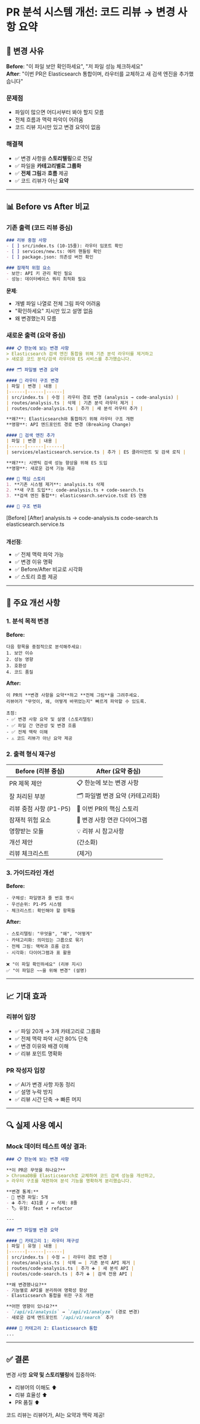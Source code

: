 # PR 분석 시스템 개선: 코드 리뷰 → 변경 사항 요약

## 🔄 변경 사유

**Before**: "이 파일 보안 확인하세요", "저 파일 성능 체크하세요"  
**After**: "이번 PR은 Elasticsearch 통합이며, 라우터를 교체하고 새 검색 엔진을 추가했습니다"

### 문제점
- 파일이 많으면 어디서부터 봐야 할지 모름
- 전체 흐름과 맥락 파악이 어려움
- 코드 리뷰 지시만 있고 변경 요약이 없음

### 해결책
- ✅ 변경 사항을 **스토리텔링**으로 전달
- ✅ 파일을 **카테고리별로 그룹화**
- ✅ **전체 그림**과 **흐름** 제공
- ✅ 코드 리뷰가 아닌 **요약**

---

## 📊 Before vs After 비교

### 기존 출력 (코드 리뷰 중심)

```markdown
### 리뷰 중점 사항
- [ ] src/index.ts (10-15줄): 라우터 임포트 확인
- [ ] services/new.ts: 에러 핸들링 확인
- [ ] package.json: 의존성 버전 확인

### 잠재적 위험 요소
- 보안: API 키 관리 확인 필요
- 성능: 데이터베이스 쿼리 최적화 필요
```

**문제**:
- 개별 파일 나열로 전체 그림 파악 어려움
- "확인하세요" 지시만 있고 설명 없음
- 왜 변경했는지 모름

### 새로운 출력 (요약 중심)

```markdown
### 📋 한눈에 보는 변경 사항
> Elasticsearch 검색 엔진 통합을 위해 기존 분석 라우터를 제거하고  
> 새로운 코드 분석/검색 라우터와 ES 서비스를 추가했습니다.

### 🗂️ 파일별 변경 요약

#### 📂 라우터 구조 변경
| 파일 | 변경 | 내용 |
|------|------|------|
| src/index.ts | 수정 | 라우터 경로 변경 (analysis → code-analysis) |
| routes/analysis.ts | 삭제 | 기존 분석 라우터 제거 |
| routes/code-analysis.ts | 추가 | 새 분석 라우터 추가 |

**왜?**: Elasticsearch와 통합하기 위해 라우터 구조 개편  
**영향**: API 엔드포인트 경로 변경 (Breaking Change)

#### 📂 검색 엔진 추가
| 파일 | 변경 | 내용 |
|------|------|------|
| services/elasticsearch.service.ts | 추가 | ES 클라이언트 및 검색 로직 |

**왜?**: 시맨틱 검색 성능 향상을 위해 ES 도입  
**영향**: 새로운 검색 기능 제공

### 🎯 핵심 스토리
1. **기존 시스템 제거**: analysis.ts 삭제
2. **새 구조 도입**: code-analysis.ts + code-search.ts
3. **검색 엔진 통합**: elasticsearch.service.ts로 ES 연동

### 🔄 구조 변화
```
[Before]                [After]
analysis.ts        →    code-analysis.ts
                        code-search.ts
                        elasticsearch.service.ts
```
```

**개선점**:
- ✅ 전체 맥락 파악 가능
- ✅ 변경 이유 명확
- ✅ Before/After 비교로 시각화
- ✅ 스토리 흐름 제공

---

## 🎯 주요 개선 사항

### 1. 분석 목적 변경

**Before:**
```
다음 항목을 중점적으로 분석해주세요:
1. 보안 이슈
2. 성능 영향
3. 호환성
4. 코드 품질
```

**After:**
```
이 PR의 **변경 사항을 요약**하고 **전체 그림**을 그려주세요.
리뷰어가 "무엇이, 왜, 어떻게 바뀌었는지" 빠르게 파악할 수 있도록.

초점:
- ✅ 변경 사항 요약 및 설명 (스토리텔링)
- ✅ 파일 간 연관성 및 변경 흐름
- ✅ 전체 맥락 이해
- ⚠️ 코드 리뷰가 아닌 요약 제공
```

### 2. 출력 형식 재구성

| Before (리뷰 중심) | After (요약 중심) |
|-------------------|------------------|
| PR 제목 제안 | 📋 한눈에 보는 변경 사항 |
| 잘 처리된 부분 | 🗂️ 파일별 변경 요약 (카테고리화) |
| 리뷰 중점 사항 (P1-P5) | 🎯 이번 PR의 핵심 스토리 |
| 잠재적 위험 요소 | 🔄 변경 사항 연관 다이어그램 |
| 영향받는 모듈 | 💡 리뷰 시 참고사항 |
| 개선 제안 | (간소화) |
| 리뷰 체크리스트 | (제거) |

### 3. 가이드라인 개선

**Before:**
```
- 구체성: 파일명과 줄 번호 명시
- 우선순위: P1-P5 시스템
- 체크리스트: 확인해야 할 항목들
```

**After:**
```
- 스토리텔링: "무엇을", "왜", "어떻게"
- 카테고리화: 의미있는 그룹으로 묶기
- 전체 그림: 맥락과 흐름 강조
- 시각화: 다이어그램과 표 활용

❌ "이 파일 확인하세요" (리뷰 지시)
✅ "이 파일은 ~~을 위해 변경" (설명)
```

---

## 📈 기대 효과

### 리뷰어 입장
- ✅ 파일 20개 → 3개 카테고리로 그룹화
- ✅ 전체 맥락 파악 시간 80% 단축
- ✅ 변경 이유와 배경 이해
- ✅ 리뷰 포인트 명확화

### PR 작성자 입장
- ✅ AI가 변경 사항 자동 정리
- ✅ 설명 누락 방지
- ✅ 리뷰 시간 단축 → 빠른 머지

---

## 🔍 실제 사용 예시

### Mock 데이터 테스트 예상 결과:

```markdown
### 📋 한눈에 보는 변경 사항

**이 PR은 무엇을 하나요?**
> ChromaDB를 Elasticsearch로 교체하여 코드 검색 성능을 개선하고,  
> 라우터 구조를 재편하여 분석 기능을 명확하게 분리했습니다.

**변경 통계:**
- 📁 변경 파일: 5개
- ➕ 추가: 431줄 / ➖ 삭제: 8줄
- 🏷️ 유형: feat + refactor

---

### 🗂️ 파일별 변경 요약

#### 📂 카테고리 1: 라우터 재구성
| 파일 | 유형 | 내용 |
|------|------|------|
| src/index.ts | 수정 ✏️ | 라우터 경로 변경 |
| routes/analysis.ts | 삭제 ➖ | 기존 분석 API 제거 |
| routes/code-analysis.ts | 추가 ➕ | 새 분석 API |
| routes/code-search.ts | 추가 ➕ | 검색 전용 API |

**왜 변경했나요?**
- 기능별로 API를 분리하여 명확성 향상
- Elasticsearch 통합을 위한 구조 개편

**어떤 영향이 있나요?**
- `/api/v1/analysis` → `/api/v1/analyze` (경로 변경)
- 새로운 검색 엔드포인트 `/api/v1/search` 추가

#### 📂 카테고리 2: Elasticsearch 통합
...
```

---

## ✅ 결론

변경 사항 **요약 및 스토리텔링**에 집중하여:
- 리뷰어의 이해도 ⬆️
- 리뷰 효율성 ⬆️
- PR 품질 ⬆️

코드 리뷰는 리뷰어가, AI는 요약과 맥락 제공!
